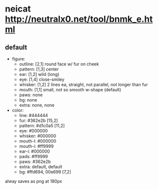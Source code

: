 neicat <http://neutralx0.net/tool/bnmk_e.html>
==============================================

default
-------
- figure:
  - outline: [2,1] round face w/ fur on cheek
  - pattern: [1,3] center
  - ear:     [1,2] wild (long)
  - eye:     [1,4] close-smiley
  - whisker: [1,2] 2 lines ea, straight, not parallel, not longer than fur
  - mouth:   [1,1] small, not so smooth w-shape (default)
  - paws:    none
  - bg:      none
  - extra:   none, none
- color:
  - line:    #444444
  - fur:     #362e2b [15,2]
  - pattern: #d1c0a5 [11,2]
  - eye:     #000000
  - whisker: #000000
  - mouth-l: #000000
  - mouth-i: #ff9999
  - ear-i:   #000000
  - pads:    #ff9999
  - paws:    #362e2b
  - extra:   default, default
  - bg:      #ffd694, 00e699 [7,2]

alway saves as png at 180px
